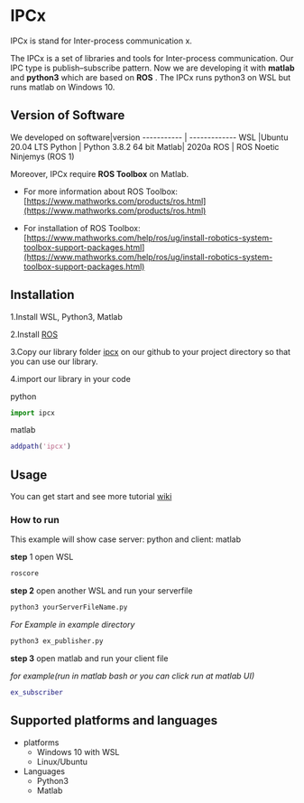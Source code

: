 # IPCx

IPCx is stand for Inter-process communication x.

The IPCx is a set of libraries and tools for Inter-process communication.
Our IPC type is publish–subscribe pattern. Now we are developing it with **matlab** and **python3** which are based on **ROS** .
The IPCx runs python3 on WSL but runs matlab on Windows 10. 

## Version of Software
We developed on
software|version
----------- | -------------
WSL |Ubuntu 20.04 LTS
Python | Python 3.8.2 64 bit
Matlab| 2020a
ROS | ROS Noetic Ninjemys (ROS 1)

Moreover, IPCx require **ROS Toolbox** on Matlab.
* For more information about ROS Toolbox: [https://www.mathworks.com/products/ros.html](https://www.mathworks.com/products/ros.html)

* For installation of ROS Toolbox: [https://www.mathworks.com/help/ros/ug/install-robotics-system-toolbox-support-packages.html](https://www.mathworks.com/help/ros/ug/install-robotics-system-toolbox-support-packages.html)

## Installation
1.Install WSL, Python3, Matlab 

2.Install [ROS](http://wiki.ros.org/noetic/Installation/Ubuntu)

3.Copy our library folder [ipcx](https://github.com/CUASL/ipcx/tree/master/ipcx) on our github
to your project directory so that you can use our library.

4.import our library in your code
    
python
```python
import ipcx
```
matlab
```matlab
addpath('ipcx')
```

## Usage
You can get start and see more tutorial [wiki](https://github.com/CUASL/ipcx/wiki)

### How to run
This example will show case server: python and client: matlab

**step** 1 open WSL
```bash
roscore
```
**step 2** open another WSL and run your serverfile 
```bash
python3 yourServerFileName.py
```

*For Example in example directory*
```bash
python3 ex_publisher.py
```


**step 3** open matlab and run your client file

*for example(run in matlab bash or you can click run at matlab UI)*
```matlab
ex_subscriber
```

## Supported platforms and languages
- platforms
  - Windows 10 with WSL
  - Linux/Ubuntu
- Languages
  - Python3
  - Matlab

